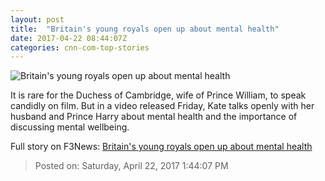 ```yaml
---
layout: post
title:  "Britain's young royals open up about mental health"
date: 2017-04-22 08:44:07Z
categories: cnn-com-top-stories
---
```


![Britain's young royals open up about mental health](http://i2.cdn.cnn.com/cnnnext/dam/assets/170421100717-william-kate-harry-mental-health-talk-1-super-tease.jpg)

It is rare for the Duchess of Cambridge, wife of Prince William, to speak candidly on film. But in a video released Friday, Kate talks openly with her husband and Prince Harry about mental health and the importance of discussing mental wellbeing.


Full story on F3News: [Britain's young royals open up about mental health](http://www.f3nws.com/n/BtDbmG)

> Posted on: Saturday, April 22, 2017 1:44:07 PM
